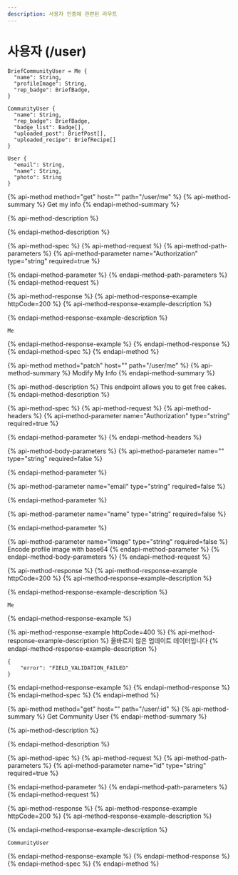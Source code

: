 ```yaml
---
description: 사용자 인증에 관련된 라우트
---
```


# 사용자 \(/user\)

```text
BriefCommunityUser = Me {
  "name": String,
  "profileImage": String,
  "rep_badge": BriefBadge,
}

CommunityUser {
  "name": String,
  "rep_badge": BriefBadge,
  "badge_list": Badge[],
  "uploaded_post": BriefPost[],
  "uploaded_recipe": BriefRecipe[]
}

User {
  "email": String,
  "name": String,
  "photo": String
}
```

{% api-method method="get" host="" path="/user/me" %}
{% api-method-summary %}
Get my info
{% endapi-method-summary %}

{% api-method-description %}

{% endapi-method-description %}

{% api-method-spec %}
{% api-method-request %}
{% api-method-path-parameters %}
{% api-method-parameter name="Authorization" type="string" required=true %}

{% endapi-method-parameter %}
{% endapi-method-path-parameters %}
{% endapi-method-request %}

{% api-method-response %}
{% api-method-response-example httpCode=200 %}
{% api-method-response-example-description %}

{% endapi-method-response-example-description %}

```
Me
```
{% endapi-method-response-example %}
{% endapi-method-response %}
{% endapi-method-spec %}
{% endapi-method %}

{% api-method method="patch" host="" path="/user/me" %}
{% api-method-summary %}
Modify My Info
{% endapi-method-summary %}

{% api-method-description %}
This endpoint allows you to get free cakes.
{% endapi-method-description %}

{% api-method-spec %}
{% api-method-request %}
{% api-method-headers %}
{% api-method-parameter name="Authorization" type="string" required=true %}

{% endapi-method-parameter %}
{% endapi-method-headers %}

{% api-method-body-parameters %}
{% api-method-parameter name="" type="string" required=false %}

{% endapi-method-parameter %}

{% api-method-parameter name="email" type="string" required=false %}

{% endapi-method-parameter %}

{% api-method-parameter name="name" type="string" required=false %}

{% endapi-method-parameter %}

{% api-method-parameter name="image" type="string" required=false %}
Encode profile image with base64
{% endapi-method-parameter %}
{% endapi-method-body-parameters %}
{% endapi-method-request %}

{% api-method-response %}
{% api-method-response-example httpCode=200 %}
{% api-method-response-example-description %}

{% endapi-method-response-example-description %}

```
Me
```
{% endapi-method-response-example %}

{% api-method-response-example httpCode=400 %}
{% api-method-response-example-description %}
올바르지 않은 업데이트 데이터입니다
{% endapi-method-response-example-description %}

```
{
    "error": "FIELD_VALIDATION_FAILED"
}
```
{% endapi-method-response-example %}
{% endapi-method-response %}
{% endapi-method-spec %}
{% endapi-method %}

{% api-method method="get" host="" path="/user/:id" %}
{% api-method-summary %}
Get Community User
{% endapi-method-summary %}

{% api-method-description %}

{% endapi-method-description %}

{% api-method-spec %}
{% api-method-request %}
{% api-method-path-parameters %}
{% api-method-parameter name="id" type="string" required=true %}

{% endapi-method-parameter %}
{% endapi-method-path-parameters %}
{% endapi-method-request %}

{% api-method-response %}
{% api-method-response-example httpCode=200 %}
{% api-method-response-example-description %}

{% endapi-method-response-example-description %}

```
CommunityUser
```
{% endapi-method-response-example %}
{% endapi-method-response %}
{% endapi-method-spec %}
{% endapi-method %}

